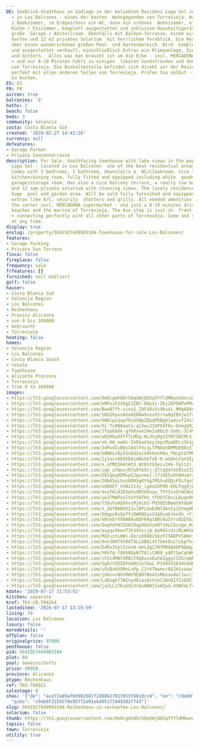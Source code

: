 ```yaml
---
DE: Seeblick-Stadthaus in Südlage in der beliebten Residenz Lago Sol zu verkaufen
  - in Los Balcones - eines der besten  Wohngegenden von Torrevieja. Hat 3 Schlafzimmer,
  1 Badezimmer, im Erdgeschoss ein WC, dann ein schönes  Wohnzimmer, eine separate
  Küche / Esszimmer, komplett ausgestattet und inklusive Haushaltsgeräte sowie eine
  große  Garage / Abstellraum. Ebenfalls mit Balkon-Terrasse, einem wirklich pflegeleichten
  Garten und 12 m2 privates Solarium  mit herrlichem Fernblick. Die Residenz verfügt
  über einen wunderschönen großen Pool- und Gartenbereich. Wird  komplett möbliert
  und ausgestattet verkauft, einschließlich Extras wie Klimaanlage, Sicherheitsrollläden
  und Gittern.  Alles was man braucht ist um die Ecke - incl. MERCADONA Supermarkt
  - und nur 8-10 Minuten Fahrt zu einigen  lokalen Sandstränden und dem Jachthafen
  von Torrevieja. Die Bushaltestelle befindet sich direkt vor der Residenz und  verbindet
  perfekt mit allen anderen Teilen von Torrevieja. Prüfen Sie selbst - Termine jederzeit
  zu buchen.
ES: ES
FR: FR
aircon: true
balconies: '2'
baths: 2
beach: false
beds: 3
community: Valencia
costa: Costa Blanca Süd
created: '2019-02-27 14:41:20'
currency: null
defeatures:
- Garage Parken
- Private Sonnenterrasse
description: For Sale. Southfacing townhouse with lake views in the popular residence
  Lago Sol - located in Los Balcones  one of the best residential areas of Torrevieja.
  Comes with 3 bedrooms, 1 bathroom, downstairs a  WC/cloakroom, nice lounge, separate
  kitchen/dining room, fully fitted and equipped including white  goods, and large
  garage/storage room. Has also a nice balcony terrace, a really low maintenance patio  garden
  and 12 sqm private solarium with stunning views. The lovely residence has a wonderful
  huge  pool and garden area. Will be sold fully furnished and equipped including
  extras like A/C, security  shutters and grills. All needed amenities are just around
  the corner incl. MERCADONA supermarket - and just a 8-10 minutes drive to some local
  beaches and the marina of Torrevieja. The bus stop is just in  front of the residence
  - connecting perfectly with all other parts of Torrevieja. Come and see -  appointments
  at any time.
display: true
enslug: /property/5641927449903104-Townhouse-for-sale-Los-Balcones/
features:
- Garage Parking
- Private Sun Terrace
finca: false
fireplace: false
frequency: sale
frfeatures: []
furnished: voll möbliert
golf: false
hauser:
- Costa Blanca Süd
- Valencia Region
- Los Balcones
- Reihenhaus
- Provinz Alicante
- von 0 bis 100000
- Gebraucht
- Torrevieja
heating: false
homes:
- Valencia Region
- Los Balcones
- Costa Blanca South
- resale
- Townhouse
- Alicante Province
- Torrevieja
- from 0 to 100000
images:
- https://lh3.googleusercontent.com/0mOcgmhQOr50qSWjQ83qYYYldMKwnn8ncuXN6dtDXOxrOrOQW3HKmjeQaPQuqQ1UGEubxSHSif9hWw_E3MqW7A=w640-rj-e30-l100
- https://lh3.googleusercontent.com/kMFoiF2I6gC32Bt-DNy1z-Zkj2bPbKPnPMa6_m7dHpNaQXo7OWNZEGZrwSQZjY-G_qjRB1kCQvnnXeYnLp-8nQ=w640-rj-e30-l100
- https://lh3.googleusercontent.com/BwwB7ft-ujovS_I0F48xXc9ks4i_NMgAQ6o4VGbwHlVIATnOU_Qh_jQsT35kC0zHyL-NBQdEsLJuju-jZYEkDg=w640-rj-e30-l100
- https://lh3.googleusercontent.com/IN1GhpxvKeokENOwVvnvh5rtw9gtBXjw1TzY9pm4FzbRiV-tA_BsV0UH4HBQfFy1ZFt6ecpw5OLLX6lqkJc=w640-rj-e30-l100
- https://lh3.googleusercontent.com/6W6lps1upfhLUSHpZDpqPKBgHlwAcufI4xSUDMlN1U_zPQ3Jp5CIboYButWpw1m1VgVlgzZNBbJKtxVUsLvetw=w640-rj-e30-l100
- https://lh3.googleusercontent.com/Xc-Tv8NAaaCo-qCXwuJ16PXdT6s-DnmgQ8Zu94WJcTIaTcgE6o5HLrPbhggf5oHaKR0pwc9b5SF79CN6HU8=w640-rj-e30-l100
- https://lh3.googleusercontent.com/JTap68dk-gfkKxne2He2u0bL0-5o8c-3C4Vc1kR_PwJ9oiObct1mEdlqg2QlDTX9pOuE8IML0kkwTld9wQdT=w640-rj-e30-l100
- https://lh3.googleusercontent.com/w83HGaXFFfTLM5q-KL3Vy0gVZYRFIBCML5_Ac7DrW5-RQ1TcU6OtCAixsA11qpP4G2FfkpbVB2xwWe1FYxaR=w640-rj-e30-l100
- https://lh3.googleusercontent.com/ok_0H_owUo-5kRbaA1eyjkpcMuwDDrz5k1p3IDry6MtTKgRlzTM0yMho6oSd8LcfDj_SIyzmwzmZtu2W0jo=w640-rj-e30-l100
- https://lh3.googleusercontent.com/24MvdIvBOsCW3lFXujLTPNbUzDMMUEB8cET7Su0RTT1A8cdB7wjguHy0W8G-A5RnXEGbMGf67K2B46bkb1E=w640-rj-e30-l100
- https://lh3.googleusercontent.com/kBNKLvOyIUuEU1ock8hOsnKBa_FWcpCQ7MNwevWZXraR87mBo0cDnaE_OGZkwXDNrnz3O_qxTgPbEcRomRI=w640-rj-e30-l100
- https://lh3.googleusercontent.com/Iy1accKEQVEAimBohbToE-0-wGdnLFan9Ipowcw8bulIQKCqPfYil7rJQObhfQfzrQcpf92YawnlOFge1tPM=w640-rj-e30-l100
- https://lh3.googleusercontent.com/e_oFMO1HmlHtX_WzDStGSeLv1mk-FgltZcj_R0wzsAL64YxMhy9Ia9IarFMcy1pJuqAGW9YkmmDrz5-08Mo=w640-rj-e30-l100
- https://lh3.googleusercontent.com/igG_uYNoxjR7a8YbOtj-Z7tqQ47nU91oII0yEBVvam4HJMkvyfyivcTG1IJkQIog2cIQ86Etm_W4rAXnrgNO=w640-rj-e30-l100
- https://lh3.googleusercontent.com/GkSqoq0DMvpGZqunmej-l7zXE5uVhAHsArZTCPKF5AEu1sV9oJz7uFxS8pGn4APtnCSRh6GWuPD0MIfbmN_F=w640-rj-e30-l100
- https://lh3.googleusercontent.com/2Hb65pLhvzODHSgKYGg7MSXu8QQcP5Lfqn93Qdwyx6OKtn9MkBev4XLr4cS3c97TkfdfuWSytrWFBxANs2Vx=w640-rj-e30-l100
- https://lh3.googleusercontent.com/oQ86EY_VvNzZz3y_igmuSXPHQ-EHLFqg9jDZfV4N75ea8RbcbdIpIoM-HVLfoFIq9O5grpJGSnlm0UN7104=w640-rj-e30-l100
- https://lh3.googleusercontent.com/dvvFHi42DVwhs9KVHXuqu_TFYIsxOrWCWub7ruk5sitqTU4RW7c8yJP-X1ci-MAlcqP93MSf8-HUU18iiGg=w640-rj-e30-l100
- https://lh3.googleusercontent.com/ue3TMmPxnlVoY56ThU_tFbGfCOxiLDuqe08y1qkY6Elffw_MxEf6mofW-pC3bMMP6y84AXXe7Wx2fa4KhRe6=w640-rj-e30-l100
- https://lh3.googleusercontent.com/73duYoAEkhvsMjHib3-PU5bD3Bwmt8tGeHscV7GsZMJMEPJd7RdE1wbz4YT-hCCw88I8D1UkIzoMg0G8Lr9jJg=w640-rj-e30-l100
- https://lh3.googleusercontent.com/z_ZetBH8UX21sJ8PLboE4Nl8bnIy2SVmgHDSNZQkh4CKIlSOaYPE7035yMnzjJjeXjq2SJeVd1hbPMSJ4PU_=w640-rj-e30-l100
- https://lh3.googleusercontent.com/OdqpcKxQpfVjDWKNGysUIA6vqbJee3h_rFJ8VAWzUAaC4fLEES22H8GeDxag2NLQE6Yrq56sO354gjhMTR3t=w640-rj-e30-l100
- https://lh3.googleusercontent.com/kMskGrVXWNB4xN5FR4qtBRc0u5YrcN2bYb2GjDXvZwEpBRETAQto88p9TcNASH06lLMA-XPdu0Sq_THUUuG_=w640-rj-e30-l100
- https://lh3.googleusercontent.com/QuqYehH315KZ9qp8Qa5zm8fz6LCGcugw_HZQov0CQCuv2Ps8l7O5AtVNcWTp4VXcqFqaXQ6uh3y5WSMC4iHg=w640-rj-e30-l100
- https://lh3.googleusercontent.com/aayqz9kenT3h3XVsijA_AaR0SrUziRLWHSWOSwO-krt-ceJwzgo_WtbVLhnL8Obt0zuRjrYQtiMyq7r83-8=w640-rj-e30-l100
- https://lh3.googleusercontent.com/MXIvznLHWl-Deru58HDv5bzFCSADPVS6NnixRNKZzvQk7u7ZzhEuMsGVxJi7APQle6f0E3TloW55g5S2BiN9=w640-rj-e30-l100
- https://lh3.googleusercontent.com/9nn3HRT4V0dTALLKBA14tfGmtDuClxkp7hsBNGsQyb5fHbfeY2G2Llvox_jZUJzVN2O_eyAnfC4KKOeGnHgkRg=w640-rj-e30-l100
- https://lh3.googleusercontent.com/D4Rx3VplIsenA-UeLOgZJNfMRQA6DP9Qmg2JZfrtaqj60d1QWhnQN2XL0vRaEsGj9QkyPrYnhC5eLo8mrNs=w640-rj-e30-l100
- https://lh3.googleusercontent.com/YKh7g-f86hNQyN7T6liC0R8_ydEtSwCqhWHqtZoEd9jMG8Nvh9-6k8f0iGkTJWEIFNic8Ffxy4UPdRs01JMngQ=w640-rj-e30-l100
- https://lh3.googleusercontent.com/cF2cdMWlVRQCt9q6szoEwYA1ggyCSZGrqANhU708N_iCAyU88AId3evwmdySIZmY0Lm8v-G4HyKHc_cuFWA=w640-rj-e30-l100
- https://lh3.googleusercontent.com/Gg0zVIDZQYmXHzsnYDwL-PS54nSSE44Cm4B5udx-0n_-2gqqz2oJV7_ctVBItcKvrfoPo4kkqLjT2qvdyHMZ=w640-rj-e30-l100
- https://lh3.googleusercontent.com/vXzBuHVORnLxPp_C2rkTbwmsr8QJH1soawlyrH_UshT8-hWuVh1nsk5-Aru2mwHyzRSFrFF5GaexJmTAIgw=w640-rj-e30-l100
- https://lh3.googleusercontent.com/jUbnvcNVnRWV9EQOYNm4IvNKeaodwl1wrc7nhcNob-Fbom6R917DGm60_zoO_U1d4q-LXqSwnrPyYOlMiXBuzA=w640-rj-e30-l100
- https://lh3.googleusercontent.com/LaDsgkf7W2nydExas6zVsbC2AnQIfZsDOE10lLawzQxPz3YoQnkoYkxQOUL1UOSkS4TUEWbDlmnrfieSwR9y=w640-rj-e30-l100
- https://lh3.googleusercontent.com/jaJLLJ7KuGXLVsbuHBWjSxW3yG-4XWFmLT4-t3Gvmqqd5cnY-5RcQbyA8lQe23NMv90qEywWBMbjGpjLJgx_4g=w640-rj-e30-l100
kdate: '2020-07-17 11:53:52'
kitchen: separate
kref: TH3-CB-T04264
lastedited: '2020-07-17 13:19:59'
living: 78
location: Los Balcones
luxury: false
moredetails: ''
offplan: false
originalprice: 97000
penthouse: false
pid: 5641927449903104
plot: 94
pool: Gemeinschafts
price: 99950
province: Alicante
ptype: Reihenhaus
ref: TH3-T06021
salestage: 0
shas: '{"de": "ace72a89af66982687f2d88627817655f081dcc4", "en": "c9ab0f2256578e957f2e01ebd95171949202f743",
  "pcbs": "c9ab0f2256578e957f2e01ebd95171949202f743"}'
slug: 5641927449903104-Reihenhaus-zu-verkaufen-Los-Balcones/
solarium: false
thumb: https://lh3.googleusercontent.com/0mOcgmhQOr50qSWjQ83qYYYldMKwnn8ncuXN6dtDXOxrOrOQW3HKmjeQaPQuqQ1UGEubxSHSif9hWw_E3MqW7A=w400-h240-n-rj-e30-l100
topsix: false
town: Torrevieja
utility: true
---
```

